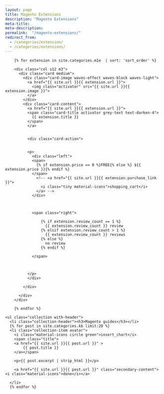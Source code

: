 ```yaml
---
layout: page
title: Magento Extensions
description: "Magento Extensions"
meta-title: 
meta-description:
permalink:  "/magento-extensions/"
redirect_from:
  - /categories/extension/
  - /categories/extensions/
---
```


<div class="row" id="magento-two">

        {% for extension in site.categories.m1e  | sort: 'sort_order' %}
          
        <div class="col s12 m3">
          <div class="card medium">
            <div class="card-image waves-effect waves-block waves-light">
              <a href="{{ site.url }}{{ extension.url }}">
                <img class="activator" src="{{ site.url }}{{ extension.image }}">
              </a>
            </div>
            <div class="card-content">
              <a href="{{ site.url }}{{ extension.url }}">
              <span class="card-title activator grey-text text-darken-4">
                {{ extension.title }}
              </span>
              </a>
              

              <div class="card-action">
               

              <p>
                <div class="left">
                <span>
                  {% if extension.price == 0 %}FREE{% else %} ${{ extension.price }}{% endif %}
                </span>
                  <!-- <a href="{{ site.url }}{{ extension.purchase_link }}">
                    <i class="tiny material-icons">shopping_cart</i>
                  </a> -->
                </div>



                <span class="right">

                    {% if extension.review_count == 1 %}
                      {{ extension.review_count }} review
                    {% elsif extension.review_count > 1 %}  
                      {{ extension.review_count }} reviews
                    {% else %}
                      no review
                    {% endif %}
                  
                </span>

              

              </p>
              </div>

            </div>
            
          </div>
        </div>

        {% endfor %}

</div>
<!-- end litsing -->


<div class="row">

	<ul class="collection with-header">
      <li class="collection-header"><h3>Magento guides</h3></li>
      {% for post in site.categories.kb limit:20 %}
      <li class="collection-item avatar">
      	<i class="material-icons circle green">insert_chart</i>
      	<span class="title">
      	<a href="{{ site.url }}{{ post.url }}" >
	        {{ post.title }}
        </a></span>

        <p>{{ post.excerpt | strip_html }}</p>

        <a href="{{ site.url }}{{ post.url }}" class="secondary-content"><i class="material-icons">done</i></a>
        
      </li>
      {% endfor %}

  </ul>


</div>




